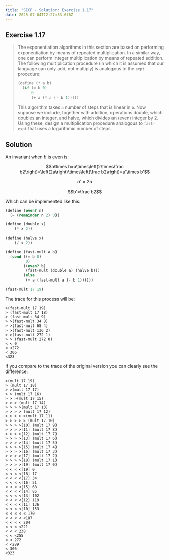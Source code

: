 ```yaml
---
title: "SICP - Solution: Exercise 1.17"
date: 2025-07-04T12:27:53.676Z
---
```


## Exercise 1.17

> The exponentiation algorithms in this section are based on performing exponentiation by means of repeated multiplication. In a similar way, one can perform integer multiplication by means of repeated addition. The following multiplication procedure (in which it is assumed that our language can only add, not multiply) is analogous to the `expt` procedure:
> 
> ```scheme
> (define (* a b)
>   (if (= b 0)
>       0
>       (+ a (* a (- b 1)))))
> ```
> 
> This algorithm takes `a` number of steps that is linear in `b`. Now suppose we include, together with addition, operations double, which doubles an integer, and halve, which divides an (even) integer by 2. Using these, design a multiplication procedure analogous to `fast-expt` that uses a logarithmic number of steps.

## Solution

An invariant when $b$ is even is:

$$a\times b=a\times\left(2\times\frac b2\right)=\left(2a\right)\times\left(\frac b2\right)=a'\times b'$$

$$a'=2a$$

$$b'=\frac b2$$

Which can be implemented like this:

```scheme
(define (even? n)
  (= (remainder n 2) 0))

(define (double x)
    (* x 2))

(define (halve x)
    (/ x 2))

(define (fast-mult a b)
  (cond ((= b 0)
         0)
        ((even? b)
         (fast-mult (double a) (halve b)))
        (else
         (+ a (fast-mult a (- b 1))))))

(fast-mult 17 19)
```

The trace for this process will be:

```
>(fast-mult 17 19)
> (fast-mult 17 18)
> (fast-mult 34 9)
> >(fast-mult 34 8)
> >(fast-mult 68 4)
> >(fast-mult 136 2)
> >(fast-mult 272 1)
> > (fast-mult 272 0)
< < 0
< <272
< 306
<323
```

If you compare to the trace of the original version you can clearly see the difference:

```
>(mult 17 19)
> (mult 17 18)
> >(mult 17 17)
> > (mult 17 16)
> > >(mult 17 15)
> > > (mult 17 14)
> > > >(mult 17 13)
> > > > (mult 17 12)
> > > > >(mult 17 11)
> > > > > (mult 17 10)
> > > >[10] (mult 17 9)
> > > >[11] (mult 17 8)
> > > >[12] (mult 17 7)
> > > >[13] (mult 17 6)
> > > >[14] (mult 17 5)
> > > >[15] (mult 17 4)
> > > >[16] (mult 17 3)
> > > >[17] (mult 17 2)
> > > >[18] (mult 17 1)
> > > >[19] (mult 17 0)
< < < <[19] 0
< < < <[18] 17
< < < <[17] 34
< < < <[16] 51
< < < <[15] 68
< < < <[14] 85
< < < <[13] 102
< < < <[12] 119
< < < <[11] 136
< < < <[10] 153
< < < < < 170
< < < < <187
< < < < 204
< < < <221
< < < 238
< < <255
< < 272
< <289
< 306
<323
```
